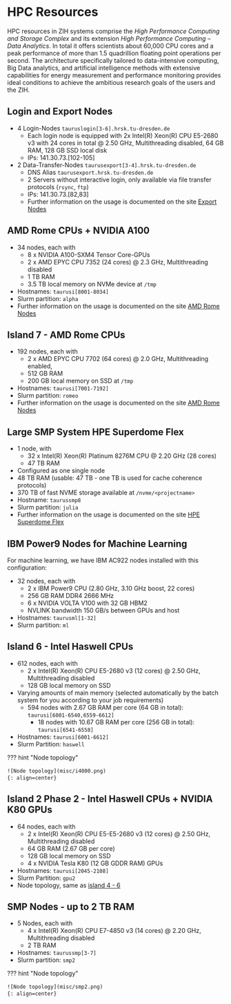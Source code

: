 # HPC Resources

HPC resources in ZIH systems comprise the *High Performance Computing and Storage Complex* and its
extension *High Performance Computing – Data Analytics*. In total it offers scientists
about 60,000 CPU cores and a peak performance of more than 1.5 quadrillion floating point
operations per second. The architecture specifically tailored to data-intensive computing, Big Data
analytics, and artificial intelligence methods with extensive capabilities for energy measurement
and performance monitoring provides ideal conditions to achieve the ambitious research goals of the
users and the ZIH.

## Login and Export Nodes

- 4 Login-Nodes `tauruslogin[3-6].hrsk.tu-dresden.de`
    - Each login node is equipped with 2x Intel(R) Xeon(R) CPU E5-2680 v3 with 24 cores in total @
      2.50 GHz, Multithreading disabled, 64 GB RAM, 128 GB SSD local disk
    - IPs: 141.30.73.\[102-105\]
- 2 Data-Transfer-Nodes `taurusexport[3-4].hrsk.tu-dresden.de`
    - DNS Alias `taurusexport.hrsk.tu-dresden.de`
    - 2 Servers without interactive login, only available via file transfer protocols
      (`rsync`, `ftp`)
    - IPs: 141.30.73.\[82,83\]
    - Further information on the usage is documented on the site
      [Export Nodes](../data_transfer/export_nodes.md)

## AMD Rome CPUs + NVIDIA A100

- 34 nodes, each with
    - 8 x NVIDIA A100-SXM4 Tensor Core-GPUs
    - 2 x AMD EPYC CPU 7352 (24 cores) @ 2.3 GHz, Multithreading disabled
    - 1 TB RAM
    - 3.5 TB local memory on NVMe device at `/tmp`
- Hostnames: `taurusi[8001-8034]`
- Slurm partition: `alpha`
- Further information on the usage is documented on the site [AMD Rome Nodes](rome_nodes.md)

## Island 7 - AMD Rome CPUs

- 192 nodes, each with
    - 2 x AMD EPYC CPU 7702 (64 cores) @ 2.0 GHz, Multithreading enabled,
    - 512 GB RAM
    - 200 GB local memory on SSD at `/tmp`
- Hostnames: `taurusi[7001-7192]`
- Slurm partition: `romeo`
- Further information on the usage is documented on the site [AMD Rome Nodes](rome_nodes.md)

## Large SMP System HPE Superdome Flex

- 1 node, with
    - 32 x Intel(R) Xeon(R) Platinum 8276M CPU @ 2.20 GHz (28 cores)
    - 47 TB RAM
- Configured as one single node
- 48 TB RAM (usable: 47 TB - one TB is used for cache coherence protocols)
- 370 TB of fast NVME storage available at `/nvme/<projectname>`
- Hostname: `taurussmp8`
- Slurm partition: `julia`
- Further information on the usage is documented on the site [HPE Superdome Flex](sd_flex.md)

## IBM Power9 Nodes for Machine Learning

For machine learning, we have IBM AC922 nodes installed with this configuration:

- 32 nodes, each with
    - 2 x IBM Power9 CPU (2.80 GHz, 3.10 GHz boost, 22 cores)
    - 256 GB RAM DDR4 2666 MHz
    - 6 x NVIDIA VOLTA V100 with 32 GB HBM2
    - NVLINK bandwidth 150 GB/s between GPUs and host
- Hostnames: `taurusml[1-32]`
- Slurm partition: `ml`

## Island 6 - Intel Haswell CPUs

- 612 nodes, each with
    - 2 x Intel(R) Xeon(R) CPU E5-2680 v3 (12 cores) @ 2.50 GHz, Multithreading disabled
    - 128 GB local memory on SSD
- Varying amounts of main memory (selected automatically by the batch system for you according to
  your job requirements)
  * 594 nodes with 2.67 GB RAM per core (64 GB in total): `taurusi[6001-6540,6559-6612]`
    - 18 nodes with 10.67 GB RAM per core (256 GB in total): `taurusi[6541-6558]`
- Hostnames: `taurusi[6001-6612]`
- Slurm Partition: `haswell`

??? hint "Node topology"

    ![Node topology](misc/i4000.png)
    {: align=center}

## Island 2 Phase 2 - Intel Haswell CPUs + NVIDIA K80 GPUs

- 64 nodes, each with
    - 2 x Intel(R) Xeon(R) CPU E5-E5-2680 v3 (12 cores) @ 2.50 GHz, Multithreading disabled
    - 64 GB RAM (2.67 GB per core)
    - 128 GB local memory on SSD
    - 4 x NVIDIA Tesla K80 (12 GB GDDR RAM) GPUs
- Hostnames: `taurusi[2045-2108]`
- Slurm Partition: `gpu2`
- Node topology, same as [island 4 - 6](#island-6-intel-haswell-cpus)

## SMP Nodes - up to 2 TB RAM

- 5 Nodes, each with
    - 4 x Intel(R) Xeon(R) CPU E7-4850 v3 (14 cores) @ 2.20 GHz, Multithreading disabled
    - 2 TB RAM
- Hostnames: `taurussmp[3-7]`
- Slurm partition: `smp2`

??? hint "Node topology"

    ![Node topology](misc/smp2.png)
    {: align=center}
